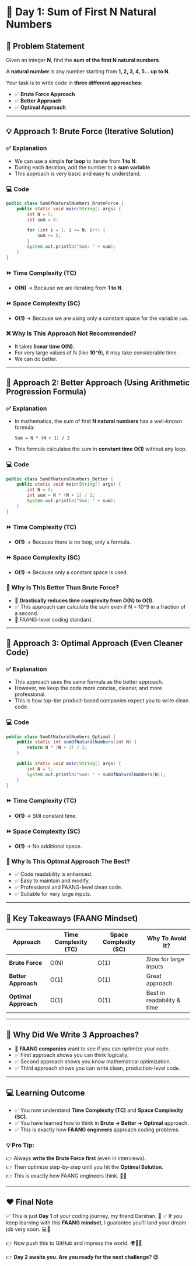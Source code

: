 # 🚀 Day 1: Sum of First N Natural Numbers

## 📜 Problem Statement
Given an integer **N**, find the **sum of the first N natural numbers**.

A **natural number** is any number starting from **1, 2, 3, 4, 5... up to N**.

Your task is to write code in **three different approaches**:
- ✅ **Brute Force Approach**
- ✅ **Better Approach**
- ✅ **Optimal Approach**

---

## 💡 Approach 1: Brute Force (Iterative Solution)

### ✅ Explanation
- We can use a simple **for loop** to iterate from **1 to N**.
- During each iteration, add the number to a **sum variable**.
- This approach is very basic and easy to understand.

### 💻 Code
```java
public class SumOfNaturalNumbers_BruteForce {
    public static void main(String[] args) {
        int N = 5;
        int sum = 0;

        for (int i = 1; i <= N; i++) {
            sum += i;
        }
        System.out.println("Sum: " + sum);
    }
}
```

### ⏩ Time Complexity (TC)
- **O(N)** → Because we are iterating from **1 to N**.

### ⏩ Space Complexity (SC)
- **O(1)** → Because we are using only a constant space for the variable `sum`.

### ❌ Why Is This Approach Not Recommended?
- It takes **linear time O(N)**.
- For very large values of N (like **10^9**), it may take considerable time.
- We can do better.

---

## 💎 Approach 2: Better Approach (Using Arithmetic Progression Formula)

### ✅ Explanation
- In mathematics, the sum of first **N natural numbers** has a well-known formula:
  ```
  Sum = N * (N + 1) / 2
  ```
- This formula calculates the sum in **constant time O(1)** without any loop.

### 💻 Code
```java
public class SumOfNaturalNumbers_Better {
    public static void main(String[] args) {
        int N = 5;
        int sum = N * (N + 1) / 2;
        System.out.println("Sum: " + sum);
    }
}
```

### ⏩ Time Complexity (TC)
- **O(1)** → Because there is no loop, only a formula.

### ⏩ Space Complexity (SC)
- **O(1)** → Because only a constant space is used.

### 💎 Why Is This Better Than Brute Force?
- 🚀 **Drastically reduces time complexity from O(N) to O(1)**.
- ✅ This approach can calculate the sum even if N = 10^9 in a fraction of a second.
- 💯 FAANG-level coding standard.

---

## 💎 Approach 3: Optimal Approach (Even Cleaner Code)

### ✅ Explanation
- This approach uses the same formula as the better approach.
- However, we keep the code more concise, cleaner, and more professional.
- This is how top-tier product-based companies expect you to write clean code.

### 💻 Code
```java
public class SumOfNaturalNumbers_Optimal {
    public static int sumOfNaturalNumbers(int N) {
        return N * (N + 1) / 2;
    }

    public static void main(String[] args) {
        int N = 5;
        System.out.println("Sum: " + sumOfNaturalNumbers(N));
    }
}
```

### ⏩ Time Complexity (TC)
- **O(1)** → Still constant time.

### ⏩ Space Complexity (SC)
- **O(1)** → No additional space.

### 💯 Why Is This Optimal Approach The Best?
- ✅ Code readability is enhanced.
- ✅ Easy to maintain and modify.
- ✅ Professional and FAANG-level clean code.
- ✅ Suitable for very large inputs.

---

## 🎯 Key Takeaways (FAANG Mindset)
| Approach     | Time Complexity (TC) | Space Complexity (SC) | Why To Avoid It?             |
|-------------|--------------------|--------------------|----------------------------|
| **Brute Force**  | O(N)                  | O(1)                  | Slow for large inputs       |
| **Better Approach** | O(1)                  | O(1)                  | Great approach             |
| **Optimal Approach** | O(1)                  | O(1)                  | Best in readability & time |

---

## 💎 Why Did We Write 3 Approaches?
- 🚀 **FAANG companies** want to see if you can optimize your code.
- ✅ First approach shows you can think logically.
- ✅ Second approach shows you know mathematical optimization.
- ✅ Third approach shows you can write clean, production-level code.

---

## 💻 Learning Outcome
- ✅ You now understand **Time Complexity (TC)** and **Space Complexity (SC)**.
- ✅ You have learned how to think in **Brute → Better → Optimal** approach.
- ✅ This is exactly how **FAANG engineers** approach coding problems.

### 💡 Pro Tip:
👉 Always **write the Brute Force first** (even in interviews).  
👉 Then optimize step-by-step until you hit the **Optimal Solution**.  
👉 This is exactly how FAANG engineers think. 💯🔥

---

## ❤️ Final Note
✅ This is just **Day 1** of your coding journey, my friend Darshan. 💎
✅ If you keep learning with this **FAANG mindset**, I guarantee you'll land your dream job very soon. 💻🚀

👉 Now push this to GitHub and impress the world. 🌍💯🔥

👉 **Day 2 awaits you. Are you ready for the next challenge? 😉**
